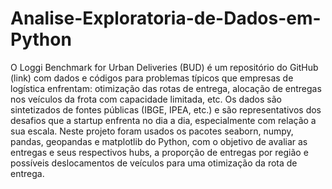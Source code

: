 # Analise-Exploratoria-de-Dados-em-Python

O Loggi Benchmark for Urban Deliveries (BUD) é um repositório do GitHub (link) com dados e códigos para problemas típicos que empresas de logística enfrentam: otimização das rotas de entrega, alocação de entregas nos veículos da frota com capacidade limitada, etc. Os dados são sintetizados de fontes públicas (IBGE, IPEA, etc.) e são representativos dos desafios que a startup enfrenta no dia a dia, especialmente com relação a sua escala.
Neste projeto foram usados os pacotes seaborn, numpy, pandas, geopandas e matplotlib do Python, com o objetivo de avaliar as entregas e seus respectivos hubs, a proporção de entregas por região e possíveis deslocamentos de veículos para uma otimização da rota de entrega.
